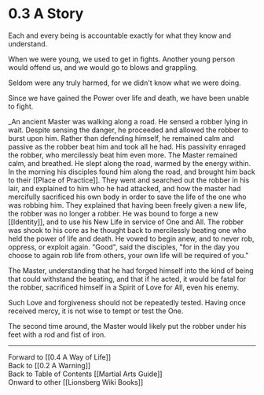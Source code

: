 # 0.3 A Story

Each and every being is accountable exactly for what they know and understand. 

When we were young, we used to get in fights. Another young person would offend us, and we would go to blows and grappling. 

Seldom were any truly harmed, for we didn't know what we were doing. 

Since we have gained the Power over life and death, we have been unable to fight. 

_An ancient Master was walking along a road. He sensed a robber lying in wait. Despite sensing the danger, he proceeded and allowed the robber to burst upon him. Rather than defending himself, he remained calm and passive as the robber beat him and took all he had. His passivity enraged the robber, who mercilessly beat him even more. The Master remained calm, and breathed. He slept along the road, warmed by the energy within. In the morning his disciples found him along the road, and brought him back to their [[Place of Practice]]. They went and searched out the robber in his lair, and explained to him who he had attacked, and how the master had mercifully sacrificed his own body in order to save the life of the one who was robbing him. They explained that having been freely given a new life, the robber was no longer a robber. He was bound to forge a new [[Identity]], and to use his New Life in service of One and All. The robber was shook to his core as he thought back to mercilessly beating one who held the power of life and death. He vowed to begin anew, and to never rob, oppress, or exploit again. "Good", said the disciples, "for in the day you choose to again rob life from others, your own life will be required of you."

The Master, understanding that he had forged himself into the kind of being that could withstand the beating, and that if he acted, it would be fatal for the robber, sacrificed himself in a Spirit of Love for All, even his enemy. 

Such Love and forgiveness should not be repeatedly tested. Having once received mercy, it is not wise to tempt or test the One. 

The second time around, the Master would likely put the robber under his feet with a rod and fist of iron. 

____
Forward to [[0.4 A Way of Life]]  
Back to [[0.2 A Warning]]  
Back to Table of Contents [[Martial Arts Guide]]  
Onward to other [[Lionsberg Wiki Books]]  

